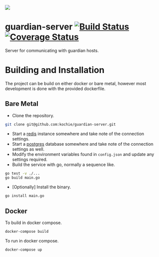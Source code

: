 <img src='https://d.pr/SLO9Sg/3123P4IP+' />

# guardian-server [![Build Status](https://travis-ci.org/kochie/guardian-server.svg?branch=master)](https://travis-ci.org/kochie/guardian-server) [![Coverage Status](https://coveralls.io/repos/github/kochie/guardian-server/badge.svg?branch=master)](https://coveralls.io/github/kochie/guardian-server?branch=master)
Server for communicating with guardian hosts.

# Building and Installation
The project can be build on either docker or bare metal, however most development is done with the provided dockerfile.

## Bare Metal

- Clone the repository.

```bash
git clone git@github.com:kochie/guardian-server.git
```
- Start a [redis](https:/redis.io) instance somewhere and take note of the connection settings.
- Start a [postgres](https://www.postgresql.org/) database somewhere and take note of the connection settings as well.
- Modify the environment variables found in `config.json` and update any settings required.
- Build the service with go, normally a sequence like.

```bash
go test -v ./...
go build main.go
```

- [Optionally] Install the binary.
```bash
go install main.go
```

## Docker
To build in docker compose.
```bash
docker-compose build 
```
To run in docker compose.
```bash
docker-compose up
```
